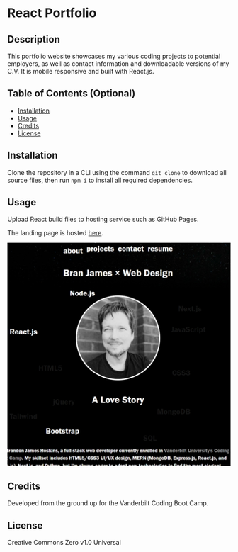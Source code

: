 # React Portfolio

## Description

This portfolio website showcases my various coding projects to potential employers, as well as contact information and downloadable versions of my C.V. It is mobile responsive and built with React.js.

## Table of Contents (Optional)

- [Installation](#installation)
- [Usage](#usage)
- [Credits](#credits)
- [License](#license)

## Installation

Clone the repository in a CLI using the command `git clone` to download all source files, then run `npm i` to install all required dependencies.

## Usage

Upload React build files to hosting service such as GitHub Pages.

The landing page is hosted [here](https://branjames117.github.io/brans-portfolio/).

![Screenshot](./public/images/screenshot.jpg)

## Credits

Developed from the ground up for the Vanderbilt Coding Boot Camp.

## License

Creative Commons Zero v1.0 Universal
